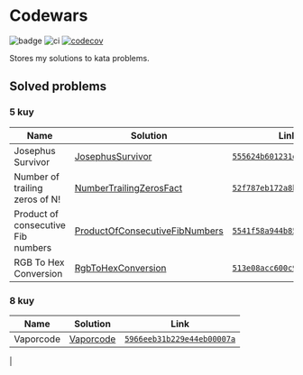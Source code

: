 # Codewars
![badge](https://www.codewars.com/users/sierikov/badges/micro)
![ci](https://github.com/sierikov/codewars/actions/workflows/ci.yml/badge.svg)
[![codecov](https://codecov.io/gh/sierikov/codewars/branch/master/graph/badge.svg?token=LitdZxwLnJ)](https://codecov.io/gh/sierikov/codewars)

Stores my solutions to kata problems.

## Solved problems

### 5 kuy
| Name                               | Solution                                                                                                       | Link                                                                                 |
|------------------------------------|----------------------------------------------------------------------------------------------------------------|--------------------------------------------------------------------------------------|
| Josephus Survivor                  | [JosephusSurvivor](./src/main/scala/sierikov/codewars/kyu5/JosephusSurvivor.scala)                             | [`555624b601231dc7a400017a`](https://www.codewars.com/kata/555624b601231dc7a400017a) |
| Number of trailing zeros of N!     | [NumberTrailingZerosFact](./src/main/scala/sierikov/codewars/kyu5/JosephusSurvivor.scala)                      | [`52f787eb172a8b4ae1000a34`](https://www.codewars.com/kata/52f787eb172a8b4ae1000a34) |                                                                                    |
| Product of consecutive Fib numbers | [ProductOfConsecutiveFibNumbers](./src/main/scala/sierikov/codewars/kyu5/ProductOfConsecutiveFibNumbers.scala) | [`5541f58a944b85ce6d00006a`](https://www.codewars.com/kata/5541f58a944b85ce6d00006a) |
| RGB To Hex Conversion              | [RgbToHexConversion](./src/main/scala/sierikov/codewars/kyu5/RgbToHexConversion.scala)                         | [`513e08acc600c94f01000001`](https://www.codewars.com/kata/513e08acc600c94f01000001) |

### 8 kuy
| Name      | Solution                                                             | Link                                                                                 |
|-----------|----------------------------------------------------------------------|--------------------------------------------------------------------------------------|
| Vaporcode | [Vaporcode](./src/main/scala/sierikov/codewars/kyu8/Vaporcode.scala) | [`5966eeb31b229e44eb00007a`](https://www.codewars.com/kata/5966eeb31b229e44eb00007a) |
|
